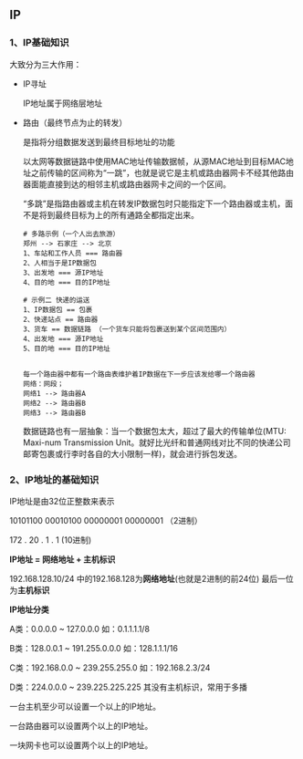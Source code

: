 ## IP

### 1、IP基础知识

大致分为三大作用：

- IP寻址

  IP地址属于网络层地址

- 路由（最终节点为止的转发）

  是指将分组数据发送到最终目标地址的功能

  以太网等数据链路中使用MAC地址传输数据帧，从源MAC地址到目标MAC地址之前传输的区间称为“一跳”，也就是说它是主机或路由器网卡不经其他路由器面能直接到达的相邻主机或路由器网卡之间的一个区间。

  “多跳”是指路由器或主机在转发IP数据包时只能指定下一个路由器或主机，面不是将到最终目标为上的所有通路全都指定出来。

  ```shell
  # 多路示例（一个人出去旅游）
  郑州 --> 石家庄 --> 北京
  1、车站和工作人员 === 路由器
  2、人相当于是IP数据包
  3、出发地 === 源IP地址
  4、目的地 === 目的IP地址
  
  # 示例二 快递的运送
  1、IP数据包 == 包裹
  2、快递站点 == 路由器
  3、货车 == 数据链路 （一个货车只能将包裹送到某个区间范围内）
  4、出发地 === 源IP地址
  5、目的地 === 目的IP地址
  
  
  每一个路由器中都有一个路由表维护着IP数据在下一步应该发给哪一个路由器
  网络：网段；
  网络1 --> 路由器A
  网络2 --> 路由器B
  网络3 --> 路由器B
  ```

  数据链路也有一层抽象：当一个数据包太大，超过了最大的传输单位(MTU: Maxi-num Transmission Unit。就好比光纤和普通网线对比不同的快递公司邮寄包裹或行李时各自的大小限制一样)，就会进行拆包发送。

### 2、IP地址的基础知识

IP地址是由32位正整数来表示

10101100 00010100 00000001 00000001      （2进制）

172 .          20 .           1 .             1                      (10进制)

**IP地址 =  网络地址 + 主机标识**

192.168.128.10/24 中的192.168.128为**网络地址**(也就是2进制的前24位)  最后一位为**主机标识**

**IP地址分类**

A类：0.0.0.0 ~ 127.0.0.0  如：0.1.1.1.1/8

B类：128.0.0.1 ~ 191.255.0.0.0  如：128.1.1.1/16

C类：192.168.0.0 ~ 239.255.255.0    如：192.168.2.3/24

D类：224.0.0.0 ~ 239.225.225.225  其没有主机标识，常用于多播

一台主机至少可以设置一个以上的IP地址。

一台路由器可以设置两个以上的IP地址。

一块网卡也可以设置两个以上的IP地址。